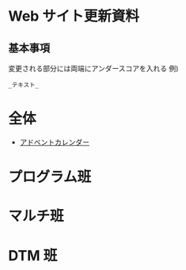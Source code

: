 # Web サイト更新資料

## 基本事項

変更される部分には両端にアンダースコアを入れる
例)

```
_テキスト_
```

# 全体

-   [アドベントカレンダー](sofme/advent-calendar)

# プログラム班

# マルチ班

# DTM 班
